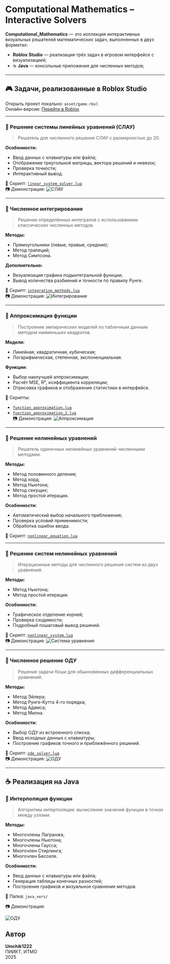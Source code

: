 # Computational Mathematics – Interactive Solvers

**Computational_Mathematics** — это коллекция интерактивных визуальных решателей математических задач, выполненных в двух форматах:

- **Roblox Studio** — реализация трёх задач в игровом интерфейсе с визуализацией;
- ☕ **Java** — консольные приложения для численных методов;

---

## 🎮 Задачи, реализованные в Roblox Studio

Открыть проект локально: `asset/game.rbxl`  
Онлайн-версия: [Перейти в Roblox](https://www.roblox.com/games/90143978342885/Game-ITMO)

---

### 🔹 Решение системы линейных уравнений (СЛАУ)

> Решатель для численного решения СЛАУ с размерностью до 20.

**Особенности:**
- Ввод данных с клавиатуры или файла;
- Отображение треугольной матрицы, вектора решений и невязок;
- Проверка точности;
- Интерактивный вывод.

📄 Скрипт: [`linear_system_solver.lua`](roblox_vers/linear_system_solver.lua)  
📷 Демонстрация: ![СЛАУ](media/lab1.png)

---

### 🔹 Численное интегрирование

> Решение определённых интегралов с использованием классических численных методов.

**Методы:**
- Прямоугольники (левые, правые, средние);
- Метод трапеций;
- Метод Симпсона.

**Дополнительно:**
- Визуализация графика подынтегральной функции;
- Вывод количества разбиений и точности по правилу Рунге.

📄 Скрипт: [`integration_methods.lua`](roblox_vers/integration_methods.lua)  
📷 Демонстрация: ![Интегрирование](media/lab3.png)

---

### 🔹 Аппроксимация функции

> Построение эмпирических моделей по табличным данным методом наименьших квадратов.

**Модели:**
- Линейная, квадратичная, кубическая;
- Логарифмическая, степенная, экспоненциальная.

**Функции:**
- Выбор наилучшей аппроксимации;
- Расчёт MSE, R², коэффициента корреляции;
- Отрисовка графиков и отображение статистики в интерфейсе.

📄 Скрипты:
- [`function_approximation.lua`](roblox_vers/function_approximation.lua)  
- [`function_approximation_2.lua`](roblox_vers/function_approximation_2.lua)  
📷 Демонстрация: ![Аппроксимация](media/lab4.png)

---

### 🔹 Решение нелинейных уравнений

> Решатель одиночных нелинейных уравнений численными методами.

**Методы:**
- Метод половинного деления;
- Метод хорд;
- Метод Ньютона;
- Метод секущих;
- Метод простой итерации.

**Особенности:**
- Автоматический выбор начального приближения;
- Проверка условий применимости;
- Обработка ошибок ввода.

📄 Скрипт: [`nonlinear_equation.lua`](roblox_vers/nonlinear_equation.lua)  

---

### 🔹 Решение систем нелинейных уравнений

> Итерационные методы для численного решения систем из двух уравнений.

**Методы:**
- Метод Ньютона;
- Метод простой итерации.

**Особенности:**
- Графическое отделение корней;
- Проверка сходимости;
- Подробный пошаговый вывод решений.

📄 Скрипт: [`nonlinear_system.lua`](roblox_vers/nonlinear_system.lua)  
📷 Демонстрация: ![Cистема уравнения](media/lab2.png)

---

### 🔹 Численное решение ОДУ

> Решение задачи Коши для обыкновенных дифференциальных уравнений.

**Методы:**
- Метод Эйлера;
- Метод Рунге-Кутта 4-го порядка;
- Метод Адамса;
- Метод Милна.

**Особенности:**
- Выбор ОДУ из встроенного списка;
- Ввод исходных данных с клавиатуры;
- Построение графиков точного и приближённого решений.

📄 Скрипт: [`ode_solver.lua`](roblox_vers/ode_solver.lua)  
📷 Демонстрация: ![ОДУ](media/lab6.png)

---

## ☕ Реализация на Java

### 🔹 Интерполяция функции

> Алгоритмы интерполяции: вычисление значений функции в точках между узлами.

**Методы:**
- Многочлены Лагранжа;
- Многочлены Ньютона;
- Многочлены Гаусса;
- Многочлен Стирлинга;
- Многочлен Бесселя.

**Особенности:**
- Ввод данных с клавиатуры или файла;
- Генерация таблицы конечных разностей;
- Построение графиков и визуальное сравнение методов.

📁 Папка: `java_vers/`

📷 Демонстрация:



 ![ОДУ](media/lab5.png)



 ##  Автор

**Umchik1222**  
ПИИКТ, ИТМО  
2025
